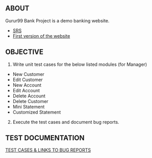 ## ABOUT
Gurur99 Bank Project is a demo banking website.
- [SRS](https://docs.google.com/document/d/1rPW5DV82VJT6vtA1VDSrfxaCBuAduxW0zb1yfTh_VMk/edit)
- [First version of the website](http://demo.guru99.com/V1/)

## OBJECTIVE
1. Write unit test cases for the below listed modules (for Manager)
- New Customer
- Edit Customer
- New Account
- Edit Account
- Delete Account
- Delete Customer
- Mini Statement
- Customized Statement
2. Execute the test cases and document bug reports.

## TEST DOCUMENTATION 
[TEST CASES & LINKS TO BUG REPORTS](https://docs.google.com/spreadsheets/d/1g3OJFFbpbaQ9MDRD7rguMTY5ddPEO4jrfhcAAkGqzac/edit?usp=sharing)
